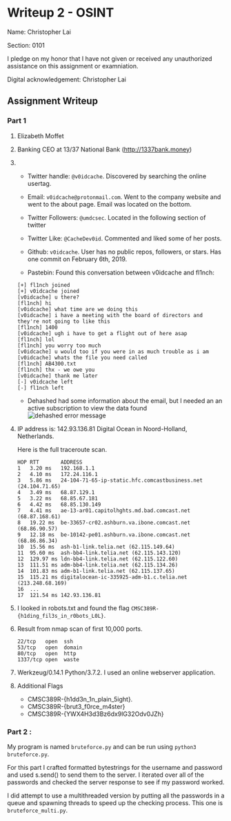 # Writeup 2 - OSINT

Name: Christopher Lai

Section: 0101

I pledge on my honor that I have not given or received any unauthorized assistance on this assignment or examniation.

Digital acknowledgement: Christopher Lai

## Assignment Writeup

### Part 1 

1. Elizabeth Moffet

2. Banking CEO at 13/37 National Bank  (http://1337bank.money) 

3.  - Twitter handle: ```@v0idcache```.  Discovered by searching the online usertag.

    - Email: ```v0idcache@protonmail.com```.  Went to the company website and went to the about page.  Email was located on the bottom.

    - Twitter Followers: ```@umdcsec```.  Located in the following section of twitter

    - Twitter Like: ```@CacheDev0id```.  Commented and liked some of her posts.

    - Github: ```v0idcache```.  User has no public repos, followers, or stars.  Has one commit on February 6th, 2019.

    - Pastebin: Found this conversation between v0idcache and fl1nch:

    ```
    [+] fl1nch joined
    [+] v0idcache joined
    [v0idcache] u there?
    [fl1nch] hi
    [v0idcache] what time are we doing this
    [v0idcache] i have a meeting with the board of directors and they're not going to like this
    [fl1nch] 1400
    [v0idcache] ugh i have to get a flight out of here asap
    [fl1nch] lol
    [fl1nch] you worry too much
    [v0idcache] u would too if you were in as much trouble as i am
    [v0idcache] whats the file you need called
    [fl1nch] AB4300.txt
    [fl1nch] thx - we owe you
    [v0idcache] thank me later
    [-] v0idcache left
    [-] fl1nch left 
    ```

    - Dehashed had some information about the email, but I needed an an active subscription to view the data found ![dehashed error message](https://i.imgur.com/GYC1MTU.png)

4. IP address is: 142.93.136.81 Digital Ocean in Noord-Holland, Netherlands.

    Here is the full traceroute scan.

    ```TRACEROUTE (using port 139/tcp)
    HOP RTT       ADDRESS
    1   3.20 ms   192.168.1.1
    2   4.10 ms   172.24.116.1
    3   5.86 ms   24-104-71-65-ip-static.hfc.comcastbusiness.net (24.104.71.65)
    4   3.49 ms   68.87.129.1
    5   3.22 ms   68.85.67.181
    6   4.42 ms   68.85.130.149
    7   4.41 ms   ae-13-ar01.capitolhghts.md.bad.comcast.net (68.87.168.61)
    8   19.22 ms  be-33657-cr02.ashburn.va.ibone.comcast.net (68.86.90.57)
    9   12.18 ms  be-10142-pe01.ashburn.va.ibone.comcast.net (68.86.86.34)
    10  15.56 ms  ash-b1-link.telia.net (62.115.149.64)
    11  95.60 ms  ash-bb4-link.telia.net (62.115.143.120)
    12  129.97 ms ldn-bb4-link.telia.net (62.115.122.60)
    13  111.51 ms adm-bb4-link.telia.net (62.115.134.26)
    14  101.83 ms adm-b1-link.telia.net (62.115.137.65)
    15  115.21 ms digitalocean-ic-335925-adm-b1.c.telia.net (213.248.68.169)
    16  ...
    17  121.54 ms 142.93.136.81
    
5. I looked in robots.txt and found the flag ```CMSC389R-{h1ding_fil3s_in_r0bots_L0L}```.

6. Result from nmap scan of first 10,000 ports. 

    ```PORT     STATE SERVICE
    22/tcp   open  ssh
    53/tcp   open  domain
    80/tcp   open  http
    1337/tcp open  waste 
    ```

7. Werkzeug/0.14.1 Python/3.7.2.  I used an online webserver application.

8. Additional Flags

    - CMSC389R-{h1dd3n_1n_plain_5ight}.
    - CMSC389R-{brut3_f0rce_m4ster}
    - CMSC389R-{YWX4H3d3Bz6dx9lG32Odv0JZh}


### Part 2 :

My program is named ```bruteforce.py``` and can be run using ```python3 bruteforce.py```.

For this part I crafted formatted bytestrings for the username and password and used s.send() to send them to the server.  I iterated over all of the passwords and checked the server response to see if my password worked.

I did attempt to use a multithreaded version by putting all the passwords in a queue and spawning threads to speed up the checking process.  This one is ```bruteforce_multi.py```.

